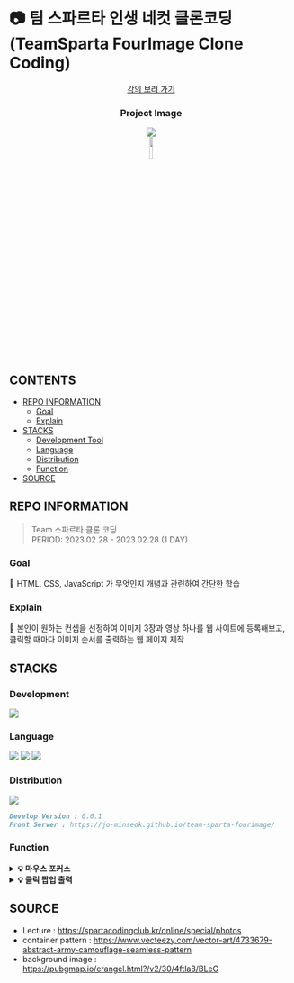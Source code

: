 # 📷 팀 스파르타 인생 네컷 클론코딩 (TeamSparta FourImage Clone Coding)

<div align="center">
<a href="https://spartacodingclub.kr/online/special/photos">강의 보러 가기</a>
<h3> Project Image</h3>
<a href="https://jo-minseok.github.io/team-sparta-fourimage/"><img src = "https://user-images.githubusercontent.com/99482796/221865322-38848750-afa7-4ca1-8d36-6972c4b1e559.png"></a><br>
<a href="https://hits.seeyoufarm.com"><img width = "10%" src="https://hits.seeyoufarm.com/api/count/incr/badge.svg?url=https%3A%2F%2Fgithub.com%2FJo-Minseok%2Fteam-sparta-fourimage&count_bg=%23FFB100&title_bg=%23555555&icon=&icon_color=%23E7E7E7&title=hits&edge_flat=false"/></a>
</div>

## CONTENTS

- [REPO INFORMATION](#REPO-INFORMATION)
  - [Goal](#Goal)
  - [Explain](#Explain)
- [STACKS](#STACKS)
  - [Development Tool](#Development-Tool)
  - [Language](#Language)
  - [Distribution](#distribution)
  - [Function](#function)
- [SOURCE](#SOURCE)

## REPO INFORMATION

> Team 스파르타 클론 코딩 </br>
> PERIOD: 2023.02.28 - 2023.02.28 (1 DAY)</br>

### Goal

🥇 HTML, CSS, JavaScript 가 무엇인지 개념과 관련하여 간단한 학습

### Explain

📃 본인이 원하는 컨셉을 선정하여 이미지 3장과 영상 하나를 웹 사이트에 등록해보고, 클릭할 때마다 이미지 순서를 출력하는 웹 페이지 제작

## STACKS

### Development

<img src="https://img.shields.io/badge/visual%20studio%20code-007ACC?style=for-the-badge&logo=visualstudiocode&logoColor=white">

### Language

<img src="https://img.shields.io/badge/HTML5-E34F26?style=for-the-badge&logo=html5&logoColor=white"> <img src="https://img.shields.io/badge/CSS3-1572B6?style=for-the-badge&logo=CSS3&logoColor=white"> <img src="https://img.shields.io/badge/JavaScript-F7DF1E?style=for-the-badge&logo=javascript&logoColor=white">

### Distribution

<a href="https://jo-minseok.github.io/team-sparta-fourimage/"><img src="https://img.shields.io/badge/github%20pages-222222?style=for-the-badge&logo=githubpages&logoColor=white"></a>

```md
Develop Version : 0.0.1
Front Server : https://jo-minseok.github.io/team-sparta-fourimage/
```

### Function

<details>
    <summary><strong>💡 마우스 포커스</strong></summary>
    <ul>
        <li>이미지 위에 마우스를 올렸을 때 설명문을 띄웁니다.</li>
    </ul>
</details>
<details>
    <summary><strong>💡 클릭 팝업 출력</strong></summary>
    <ul>
        <li>이미지를 클릭하면 몇 번째 이미지인지 띄웁니다.</li>
    </ul>
</details>

## SOURCE

- Lecture : https://spartacodingclub.kr/online/special/photos
- container pattern : https://www.vecteezy.com/vector-art/4733679-abstract-army-camouflage-seamless-pattern
- background image : https://pubgmap.io/erangel.html?/v2/30/4ftla8/BLeG
